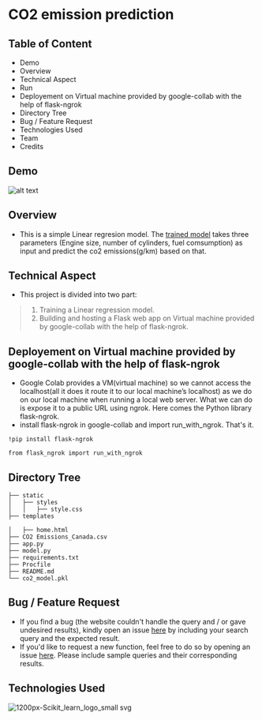 

# CO2 emission prediction
## Table of Content

- Demo
- Overview
- Technical Aspect
- Run
- Deployement on Virtual machine provided by google-collab with the help of flask-ngrok
- Directory Tree
- Bug / Feature Request
- Technologies Used
- Team
- Credits

## Demo
![alt text](image.jpg)

## Overview
- This is a simple Linear regresion model. The [trained model](https://www.example.com) takes three parameters (Engine size, number of cylinders, fuel comsumption) as input and predict the co2 emissions(g/km) based on that.

## Technical Aspect
- This project is divided into two part:

> 1. Training a Linear regression model.
> 2. Building and hosting a Flask web app on Virtual machine provided by google-collab with the help of flask-ngrok.


## Deployement on Virtual machine provided by google-collab with the help of flask-ngrok
- Google Colab provides a VM(virtual machine) so we cannot access the localhost(all it does it route it to our local machine’s localhost) as we do on our local machine when running a local web server. What we can do is expose it to a public URL using ngrok. Here comes the Python library flask-ngrok.
- install flask-ngrok in google-collab and import run_with_ngrok. That's it.

`!pip install flask-ngrok`

`from flask_ngrok import run_with_ngrok`

## Directory Tree
```
├── static
│   ├── styles
│   │   ├── style.css
├── templates

│   ├── home.html
├── CO2 Emissions_Canada.csv
├── app.py
├── model.py
├── requirements.txt
├── Procfile
├── README.md
└── co2_model.pkl
````



## Bug / Feature Request
- If you find a bug (the website couldn't handle the query and / or gave undesired results), kindly open an issue [here](https://github.com/nehalvaghasiya/Data-Science-Portfolio/issues/new) by including your search query and the expected result.
- If you'd like to request a new function, feel free to do so by opening an issue [here](https://github.com/nehalvaghasiya/Data-Science-Portfolio/issues/new). Please include sample queries and their corresponding results.

## Technologies Used
![1200px-Scikit_learn_logo_small svg](https://user-images.githubusercontent.com/78668871/116827827-753acb00-ab9b-11eb-93fb-0aadf41d4ba8.png)

